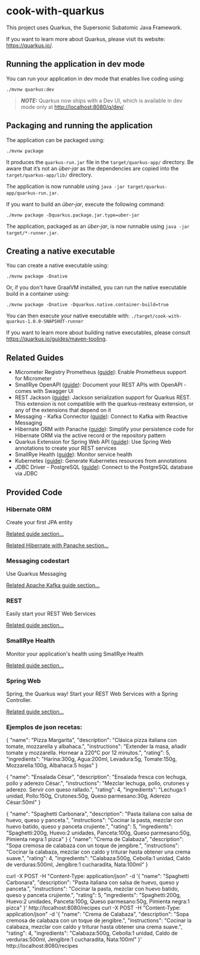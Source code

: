 # cook-with-quarkus

This project uses Quarkus, the Supersonic Subatomic Java Framework.

If you want to learn more about Quarkus, please visit its website: <https://quarkus.io/>.

## Running the application in dev mode

You can run your application in dev mode that enables live coding using:

```shell script
./mvnw quarkus:dev
```

> **_NOTE:_**  Quarkus now ships with a Dev UI, which is available in dev mode only at <http://localhost:8080/q/dev/>.

## Packaging and running the application

The application can be packaged using:

```shell script
./mvnw package
```

It produces the `quarkus-run.jar` file in the `target/quarkus-app/` directory.
Be aware that it’s not an _über-jar_ as the dependencies are copied into the `target/quarkus-app/lib/` directory.

The application is now runnable using `java -jar target/quarkus-app/quarkus-run.jar`.

If you want to build an _über-jar_, execute the following command:

```shell script
./mvnw package -Dquarkus.package.jar.type=uber-jar
```

The application, packaged as an _über-jar_, is now runnable using `java -jar target/*-runner.jar`.

## Creating a native executable

You can create a native executable using:

```shell script
./mvnw package -Dnative
```

Or, if you don't have GraalVM installed, you can run the native executable build in a container using:

```shell script
./mvnw package -Dnative -Dquarkus.native.container-build=true
```

You can then execute your native executable with: `./target/cook-with-quarkus-1.0.0-SNAPSHOT-runner`

If you want to learn more about building native executables, please consult <https://quarkus.io/guides/maven-tooling>.

## Related Guides

- Micrometer Registry Prometheus ([guide](https://quarkus.io/guides/micrometer)): Enable Prometheus support for Micrometer
- SmallRye OpenAPI ([guide](https://quarkus.io/guides/openapi-swaggerui)): Document your REST APIs with OpenAPI - comes with Swagger UI
- REST Jackson ([guide](https://quarkus.io/guides/rest#json-serialisation)): Jackson serialization support for Quarkus REST. This extension is not compatible with the quarkus-resteasy extension, or any of the extensions that depend on it
- Messaging - Kafka Connector ([guide](https://quarkus.io/guides/kafka-getting-started)): Connect to Kafka with Reactive Messaging
- Hibernate ORM with Panache ([guide](https://quarkus.io/guides/hibernate-orm-panache)): Simplify your persistence code for Hibernate ORM via the active record or the repository pattern
- Quarkus Extension for Spring Web API ([guide](https://quarkus.io/guides/spring-web)): Use Spring Web annotations to create your REST services
- SmallRye Health ([guide](https://quarkus.io/guides/smallrye-health)): Monitor service health
- Kubernetes ([guide](https://quarkus.io/guides/kubernetes)): Generate Kubernetes resources from annotations
- JDBC Driver - PostgreSQL ([guide](https://quarkus.io/guides/datasource)): Connect to the PostgreSQL database via JDBC

## Provided Code

### Hibernate ORM

Create your first JPA entity

[Related guide section...](https://quarkus.io/guides/hibernate-orm)

[Related Hibernate with Panache section...](https://quarkus.io/guides/hibernate-orm-panache)


### Messaging codestart

Use Quarkus Messaging

[Related Apache Kafka guide section...](https://quarkus.io/guides/kafka-reactive-getting-started)


### REST

Easily start your REST Web Services

[Related guide section...](https://quarkus.io/guides/getting-started-reactive#reactive-jax-rs-resources)

### SmallRye Health

Monitor your application's health using SmallRye Health

[Related guide section...](https://quarkus.io/guides/smallrye-health)

### Spring Web

Spring, the Quarkus way! Start your REST Web Services with a Spring Controller.

[Related guide section...](https://quarkus.io/guides/spring-web#greetingcontroller)

### Ejemplos de json recetas:

{
"name": "Pizza Margarita",
"description": "Clásica pizza italiana con tomate, mozzarella y albahaca.",
"instructions": "Extender la masa, añadir tomate y mozzarella. Hornear a 220°C por 12 minutos.",
"rating": 5,
"ingredients": "Harina:300g, Agua:200ml, Levadura:5g, Tomate:150g, Mozzarella:100g, Albahaca:5 hojas"
}

{
"name": "Ensalada César",
"description": "Ensalada fresca con lechuga, pollo y aderezo César.",
"instructions": "Mezclar lechuga, pollo, crutones y aderezo. Servir con queso rallado.",
"rating": 4,
"ingredients": "Lechuga:1 unidad, Pollo:150g, Crutones:50g, Queso parmesano:30g, Aderezo César:50ml"
}

{
"name": "Spaghetti Carbonara",
"description": "Pasta italiana con salsa de huevo, queso y panceta.",
"instructions": "Cocinar la pasta, mezclar con huevo batido, queso y panceta crujiente.",
"rating": 5,
"ingredients": "Spaghetti:200g, Huevo:2 unidades, Panceta:100g, Queso parmesano:50g, Pimienta negra:1 pizca"
}
{
"name": "Crema de Calabaza",
"description": "Sopa cremosa de calabaza con un toque de jengibre.",
"instructions": "Cocinar la calabaza, mezclar con caldo y triturar hasta obtener una crema suave.",
"rating": 4,
"ingredients": "Calabaza:500g, Cebolla:1 unidad, Caldo de verduras:500ml, Jengibre:1 cucharadita, Nata:100ml"
}

curl -X POST -H "Content-Type: application/json" -d '{ "name": "Spaghetti Carbonara", "description": "Pasta italiana con salsa de huevo, queso y panceta.", "instructions": "Cocinar la pasta, mezclar con huevo batido, queso y panceta crujiente.", "rating": 5, "ingredients": "Spaghetti:200g, Huevo:2 unidades, Panceta:100g, Queso parmesano:50g, Pimienta negra:1 pizca" }' http://localhost:8080/recipes
curl -X POST -H "Content-Type: application/json" -d '{ "name": "Crema de Calabaza", "description": "Sopa cremosa de calabaza con un toque de jengibre.", "instructions": "Cocinar la calabaza, mezclar con caldo y triturar hasta obtener una crema suave.", "rating": 4, "ingredients": "Calabaza:500g, Cebolla:1 unidad, Caldo de verduras:500ml, Jengibre:1 cucharadita, Nata:100ml" }' http://localhost:8080/recipes
